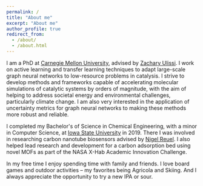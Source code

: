 ```yaml
---
permalink: /
title: "About me"
excerpt: "About me"
author_profile: true
redirect_from: 
  - /about/
  - /about.html
---
```


I am a PhD at [Carnegie Mellon University](https://www.cmu.edu/), advised by [Zachary Ulissi](https://ulissigroup.cheme.cmu.edu/bio/). I work on active learning and transfer learning techniques to adapt large-scale graph neural networks to low-resource problems in catalysis. I strive to develop methods and frameworks capable of accelerating molecular simulations of catalytic systems by orders of magnitude, with the aim of helping to address societal energy and environmental challenges, particularly climate change. I am also very interested in the application of uncertainty metrics for graph neural networks to making these methods more robust and reliable.

I completed my Bachelor's of Science in Chemical Engineering, with a minor in Computer Science, at [Iowa State University](https://www.iastate.edu/) in 2019. There I was involved in researching carbon nanotube biosensors advised by [Nigel Reuel](http://www.reuelgroup.org/). I also helped lead research and development for a carbon adsorption bed using novel MOFs as part of the NASA X-Hab Academic Innovation Challenge.

In my free time I enjoy spending time with family and friends. I love board games and outdoor activities – my favorites being Agricola and Skiing. And I always appreciate the opportunity to try a new IPA or sour.
